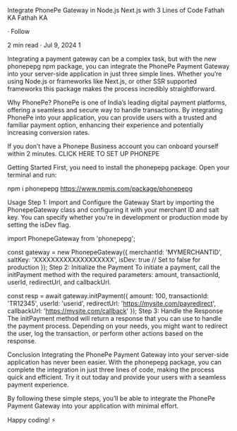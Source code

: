 Integrate PhonePe Gateway in Node.js Next.js with 3 Lines of Code
Fathah KA
Fathah KA

·
Follow

2 min read
·
Jul 9, 2024
1





Integrating a payment gateway can be a complex task, but with the new phonepepg npm package, you can integrate the PhonePe Payment Gateway into your server-side application in just three simple lines. Whether you’re using Node.js or frameworks like Next.js, or other SSR supported frameworks this package makes the process incredibly straightforward.

Why PhonePe?
PhonePe is one of India’s leading digital payment platforms, offering a seamless and secure way to handle transactions. By integrating PhonePe into your application, you can provide users with a trusted and familiar payment option, enhancing their experience and potentially increasing conversion rates.

If you don’t have a Phonepe Business account you can onboard yourself within 2 minutes.
CLICK HERE TO SET UP PHONEPE

Getting Started
First, you need to install the phonepepg package. Open your terminal and run:

npm i phonepepg
https://www.npmjs.com/package/phonepepg

Usage
Step 1: Import and Configure the Gateway
Start by importing the PhonepeGateway class and configuring it with your merchant ID and salt key. You can specify whether you're in development or production mode by setting the isDev flag.

import PhonepeGateway from 'phonepepg';

const gateway = new PhonepeGateway({
    merchantId: 'MYMERCHANTID',
    saltKey: 'XXXXXXXXXXXXXXXXXXX',
    isDev: true // Set to false for production
});
Step 2: Initialize the Payment
To initiate a payment, call the initPayment method with the required parameters: amount, transactionId, userId, redirectUrl, and callbackUrl.

const resp = await gateway.initPayment({
    amount: 100,
    transactionId: 'TR12345',
    userId: 'userid',
    redirectUrl: 'https://mysite.com/payredirect',
    callbackUrl: 'https://mysite.com/callback'
});
Step 3: Handle the Response
The initPayment method will return a response that you can use to handle the payment process. Depending on your needs, you might want to redirect the user, log the transaction, or perform other actions based on the response.

Conclusion
Integrating the PhonePe Payment Gateway into your server-side application has never been easier. With the phonepepg package, you can complete the integration in just three lines of code, making the process quick and efficient. Try it out today and provide your users with a seamless payment experience.

By following these simple steps, you’ll be able to integrate the PhonePe Payment Gateway into your application with minimal effort.

Happy coding! ⚡